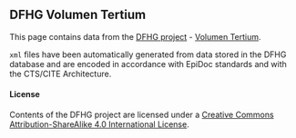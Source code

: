 ## DFHG Volumen Tertium

This page contains data from the [DFHG project](http://www.dfhg-project.org/) - [Volumen Tertium](http://www.dfhg-project.org/DFHG/index.php?volume=Volumen%20tertium).

`xml` files have been automatically generated from data stored in the DFHG database and are encoded in accordance with EpiDoc standards and with the CTS/CITE Architecture.

#### License
Contents of the DFHG project are licensed under a [Creative Commons Attribution-ShareAlike 4.0 International License](https://creativecommons.org/licenses/by-sa/4.0/).
